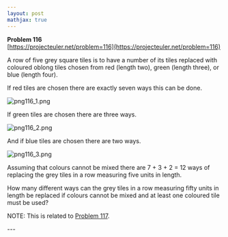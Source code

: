 ```yaml
---
layout: post
mathjax: true
---
```

**Problem 116**  
[https://projecteuler.net/problem=116](https://projecteuler.net/problem=116)

<p>A row of five grey square tiles is to have a number of its tiles replaced with coloured oblong tiles chosen from red (length two), green (length three), or blue (length four).</p>
<p>If red tiles are chosen there are exactly seven ways this can be done.</p>

<div class="center">
<img src="https://projecteuler.net/project/images/p116_1.png" alt="png116_1.png" />
</div>

<p>If green tiles are chosen there are three ways.</p>

<div class="center">
<img src="https://projecteuler.net/project/images/p116_2.png" alt="png116_2.png" />
</div>

<p>And if blue tiles are chosen there are two ways.</p>

<div class="center">
<img src="https://projecteuler.net/project/images/p116_3.png" alt="png116_3.png" />
</div>

<p>Assuming that colours cannot be mixed there are 7 + 3 + 2 = 12 ways of replacing the grey tiles in a row measuring five units in length.</p>
<p>How many different ways can the grey tiles in a row measuring fifty units in length be replaced if colours cannot be mixed and at least one coloured tile must be used?</p>
<p class="note">NOTE: This is related to <a href="problem=117">Problem 117</a>.</p>
---
